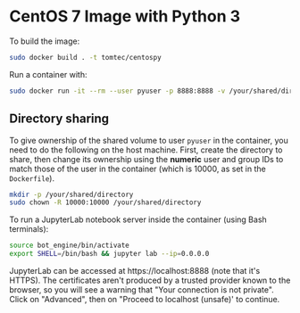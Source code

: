 # CentOS 7 Image with Python 3

To build the image:

``` bash
sudo docker build . -t tomtec/centospy
```

Run a container with:

``` bash
sudo docker run -it --rm --user pyuser -p 8888:8888 -v /your/shared/directory:/share tomtec/centospy3
```

## Directory sharing
To give ownership of the shared volume to user `pyuser` in the container, you
need to do the following on the host machine. First, create the directory to
share, then change its ownership using the **numeric** user and group IDs to
match those of the user in the container (which is 10000, as set in the 
`Dockerfile`).

``` bash
mkdir -p /your/shared/directory
sudo chown -R 10000:10000 /your/shared/directory
```

To run a JupyterLab notebook server inside the container (using Bash terminals):

``` bash
source bot_engine/bin/activate
export SHELL=/bin/bash && jupyter lab --ip=0.0.0.0
```

JupyterLab can be accessed at https://localhost:8888 (note that it's HTTPS). 
The certificates aren't produced by a trusted provider known to the browser, so
you will see a warning that "Your connection is not private". Click on 
"Advanced", then on "Proceed to localhost (unsafe)' to continue.
